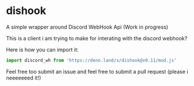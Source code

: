 # dishook
A simple wrapper around Discord WebHook Api (Work in progress)

This is a client i am trying to make for interating with the discord webhook?

Here is how you can import it:
```javascript
import discord_wh from 'https://deno.land/x/dishook@v0.11/mod.js'
```

Feel free too submit an issue and feel free to submit a pull request (please i neeeeeeed it!)
